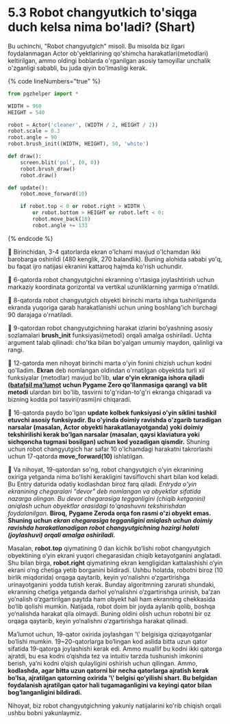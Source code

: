 # 5.3 Robot changyutkich to'siqga duch kelsa nima bo'ladi? (Shart)

Bu uchinchi, "Robot changyutgich" misoli. Bu misolda biz ilgari foydalanmagan Actor ob'yektlarining qo'shimcha harakatlari(metodlari) keltirilgan, ammo oldingi boblarda o'rganilgan asosiy tamoyillar unchalik o'zganligi sababli, bu juda qiyin bo'lmasligi kerak.

{% code lineNumbers="true" %}
```python
from pgzhelper import *

WIDTH = 960
HEIGHT = 540

robot = Actor('cleaner', (WIDTH / 2, HEIGHT / 2))
robot.scale = 0.3
robot.angle = 90
robot.brush_init((WIDTH, HEIGHT), 50, 'white')

def draw():
    screen.blit('pol', (0, 0))
    robot.brush_draw()
    robot.draw()

def update():
    robot.move_forward(10)

    if robot.top < 0 or robot.right > WIDTH \
        or robot.bottom > HEIGHT or robot.left < 0:
        robot.move_back(10)
        robot.angle += 133
```
{% endcode %}

🔢 Birinchidan, 3-4 qatorlarda ekran o'lchami mavjud o'lchamdan ikki barobarga oshirildi (480 kenglik, 270 balandlik). Buning alohida sababi yo'q, bu faqat ijro natijasi ekranini kattaroq hajmda ko'rish uchundir.

🔢 6-qatorda robot changyutgichni ekranning o'rtasiga joylashtirish uchun markaziy koordinata gorizontal va vertikal uzunliklarning yarmiga o'rnatildi.

🔢 8-qatorda robot changyutgich obyekti birinchi marta ishga tushirilganda ekranda yuqoriga qarab harakatlanishi uchun uning boshlang'ich burchagi 90 darajaga o'rnatiladi.

🔢 9-qatordan robot changyutgichning harakat izlarini bo‘yashning asosiy sozlamalari **brush\_init** funksiyasi(metodi) orqali amalga oshiriladi. Uchta argument talab qilinadi: cho'tka bilan bo'yalgan umumiy maydon, qalinligi va rangi.

🔢 12-qatorda men nihoyat birinchi marta o'yin fonini chizish uchun kodni qo'lladim. **Ekran** deb nomlangan oldindan o'rnatilgan obyektda turli xil funksiyalar (metodlar) mavjud bo'lib, **ular o'yin ekraniga ishora qiladi (**[**batafsil ma'lumot**](https://pygame-zero.readthedocs.io/en/stable/builtins.html#screen) **uchun Pygame Zero qo'llanmasiga qarang) va blit metodi** ulardan biri bo'lib, tasvirni to'g'ridan-to'g'ri ekranga chiqaradi va bizning kodda pol tasviri(rasmi)ni chiqaradi.

**🔢** 16-qatorda paydo bo'lgan **update** **kolbek funksiyasi o'yin siklini tashkil etuvchi asosiy funksiyadir. Bu o'yinda doimiy ravishda o'zgarib turadigan narsalar (masalan, Actor obyekti harakatlanayotganda) yoki doimiy tekshirilishi kerak bo'lgan narsalar (masalan, qaysi klaviatura yoki sichqoncha tugmasi bosilgan) uchun kod yozadigan qismdir.** Shuning uchun robot changyutgich har safar 10 o'lchamdagi harakatni takrorlashi uchun 17-qatorda **move\_forward(10)** ishlatilgan.

🔢 Va nihoyat, 19-qatordan so'ng, robot changyutgich o'yin ekranining oxiriga yetganda nima bo'lishi kerakligini tavsiflovchi shart bilan kod keladi. Bu Entry daturida odatiy kodlashdan biroz farq qiladi. _Entryda o'yin ekranining chegaralari "devor" deb nomlangan va obyektlar sifatida nazarga olingan. Bu devor chegarasiga tegganligini (chiqib ketganini) aniqlash uchun obyektlar orasidagi to'qnashuvni tekshirishdan foydalanilgan._ **Biroq,** **Pygame Zeroda orqa fon rasmi o'zi obyekt emas. Shuning uchun&#x20;**_**ekran chegarasiga tegganligini aniqlash uchun doimiy ravishda harakatlanadigan robot changyutgichning hozirgi holati (joylashuvi) orqali amalga oshiriladi.**_

Masalan, **robot.top** qiymatining 0 dan kichik bo‘lishi robot changyutgich obyektining o‘yin ekrani yuqori chegarasidan chiqib ketayotganini anglatadi. Shu bilan birga, **robot.right** qiymatining ekran kengligidan kattalashishi o‘yin ekrani o‘ng chetiga yetib borganini bildiradi. Ushbu holatda, robotni biroz (10 birlik miqdorida) orqaga qaytarib, keyin yo‘nalishni o‘zgartirishga urinayotganini yodda tutish kerak. Bunday algoritmning zarurati shundaki, ekranning chetiga yetganda darhol yo‘nalishni o‘zgartirishga urinish, ba’zan yo‘nalish o‘zgartirilgan paytda ham obyekt hali ham ekranning chekkasida bo‘lib qolishi mumkin. Natijada, robot doim bir joyda aylanib qolib, boshqa yo‘nalishda harakat qila olmaydi. Buning oldini olish uchun robotni bir oz orqaga qaytarib, keyin yo‘nalishni o‘zgartirishga harakat qilinadi.

Ma’lumot uchun, 19-qator oxirida joylashgan '\\' belgisiga qiziqayotganlar bo‘lishi mumkin. 19\~20-qatorlarga bo‘lingan kod aslida bitta uzun qator sifatida 19-qatorga joylashishi kerak edi. Ammo muallif bu kodni ikki qatorga ajratdi, bu esa kodni o‘qishda tez va intuitiv tarzda tushunish imkonini berish, ya’ni kodni o‘qish qulayligini oshirish uchun qilingan. Ammo, **kodlashda, agar bitta uzun qatorni bir necha qatorlarga ajratish kerak bo‘lsa, ajratilgan qatorning oxirida '\\' belgisi qo‘yilishi shart. Bu belgidan foydalanish ajratilgan qator hali tugamaganligini va keyingi qator bilan bog‘langanligini bildiradi.**

Nihoyat, biz robot changyutgichning yakuniy natijalarini ko'rib chiqish orqali ushbu bobni yakunlaymiz.

<figure><img src="../.gitbook/assets/Screen Recording 2024-07-17 at 16.59.34 (2).gif" alt=""><figcaption></figcaption></figure>
